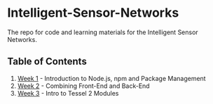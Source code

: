 # Intelligent-Sensor-Networks

The repo for code and learning materials for the Intelligent Sensor Networks.

## Table of Contents

1. [Week 1](https://github.com/rutgers/Intelligent-Sensor-Networks/tree/master/Week-1) - Introduction to Node.js, npm and Package Management
2. [Week 2](https://github.com/rutgers/Intelligent-Sensor-Networks/tree/master/Week-2) - Combining Front-End and Back-End
3. [Week 3](https://github.com/rutgers/Intelligent-Sensor-Networks/tree/master/Week-3) - Intro to Tessel 2 Modules

